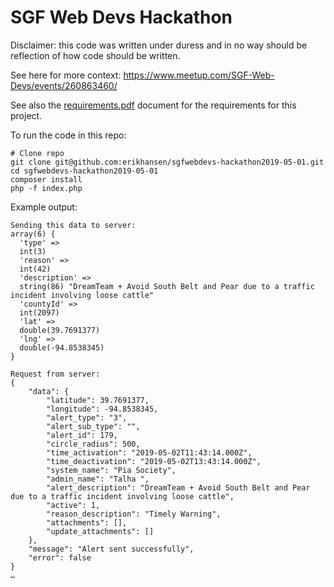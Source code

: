 # SGF Web Devs Hackathon

Disclaimer: this code was written under duress and in no way should be reflection of how code should be written.

See here for more context: https://www.meetup.com/SGF-Web-Devs/events/260863460/

See also the [requirements.pdf](requirements.pdf) document for the requirements for this project.

To run the code in this repo:

```
# Clone repo
git clone git@github.com:erikhansen/sgfwebdevs-hackathon2019-05-01.git
cd sgfwebdevs-hackathon2019-05-01
composer install
php -f index.php
```

Example output:

```
Sending this data to server:
array(6) {
  'type' =>
  int(3)
  'reason' =>
  int(42)
  'description' =>
  string(86) "DreamTeam + Avoid South Belt and Pear due to a traffic incident involving loose cattle"
  'countyId' =>
  int(2097)
  'lat' =>
  double(39.7691377)
  'lng' =>
  double(-94.8538345)
}

Request from server:
{
    "data": {
        "latitude": 39.7691377,
        "longitude": -94.8538345,
        "alert_type": "3",
        "alert_sub_type": "",
        "alert_id": 179,
        "circle_radius": 500,
        "time_activation": "2019-05-02T11:43:14.000Z",
        "time_deactivation": "2019-05-02T13:43:14.000Z",
        "system_name": "Pia Society",
        "admin_name": "Talha ",
        "alert_description": "DreamTeam + Avoid South Belt and Pear due to a traffic incident involving loose cattle",
        "active": 1,
        "reason_description": "Timely Warning",
        "attachments": [],
        "update_attachments": []
    },
    "message": "Alert sent successfully",
    "error": false
}
…
```